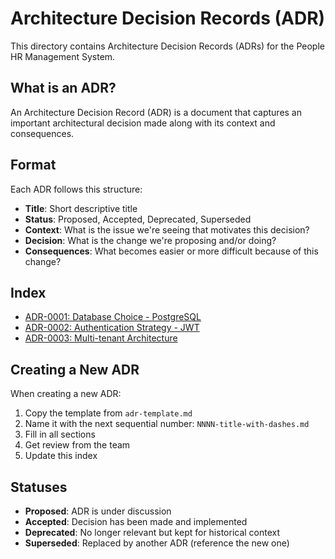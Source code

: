 # Architecture Decision Records (ADR)

This directory contains Architecture Decision Records (ADRs) for the People HR Management System.

## What is an ADR?

An Architecture Decision Record (ADR) is a document that captures an important architectural decision made along with its context and consequences.

## Format

Each ADR follows this structure:

- **Title**: Short descriptive title
- **Status**: Proposed, Accepted, Deprecated, Superseded
- **Context**: What is the issue we're seeing that motivates this decision?
- **Decision**: What is the change we're proposing and/or doing?
- **Consequences**: What becomes easier or more difficult because of this change?

## Index

- [ADR-0001: Database Choice - PostgreSQL](./0001-database-choice.md)
- [ADR-0002: Authentication Strategy - JWT](./0002-authentication-strategy.md)
- [ADR-0003: Multi-tenant Architecture](./0003-multi-tenant-architecture.md)

## Creating a New ADR

When creating a new ADR:

1. Copy the template from `adr-template.md`
2. Name it with the next sequential number: `NNNN-title-with-dashes.md`
3. Fill in all sections
4. Get review from the team
5. Update this index

## Statuses

- **Proposed**: ADR is under discussion
- **Accepted**: Decision has been made and implemented
- **Deprecated**: No longer relevant but kept for historical context
- **Superseded**: Replaced by another ADR (reference the new one)
